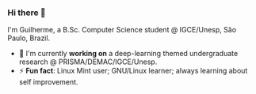 ### Hi there 👋

I'm Guilherme, a B.Sc. Computer Science student @ IGCE/Unesp, São Paulo, Brazil.

- 🔭 I'm currently **working on** a deep-learning themed undergraduate research @ PRISMA/DEMAC/IGCE/Unesp.
- ⚡ **Fun fact**: Linux Mint user; GNU/Linux learner; always learning about self improvement.


<!--
**ghjardim/ghjardim** is a ✨ _special_ ✨ repository because its `README.md` (this file) appears on your GitHub profile.

Here are some ideas to get you started:

- 🔭 I’m currently working on ...
- 🌱 I’m currently learning ...
- 👯 I’m looking to collaborate on ...
- 🤔 I’m looking for help with ...
- 💬 Ask me about ...
- 📫 How to reach me: ...
- 😄 Pronouns: ...
- ⚡ Fun fact: ...
-->
